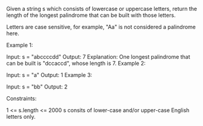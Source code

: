 Given a string s which consists of lowercase or uppercase letters, return the length of the longest palindrome that can be built with those letters.

Letters are case sensitive, for example, "Aa" is not considered a palindrome here.

 

Example 1:

Input: s = "abccccdd"
Output: 7
Explanation:
One longest palindrome that can be built is "dccaccd", whose length is 7.
Example 2:

Input: s = "a"
Output: 1
Example 3:

Input: s = "bb"
Output: 2
 

Constraints:

1 <= s.length <= 2000
s consits of lower-case and/or upper-case English letters only.